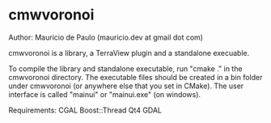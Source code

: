 cmwvoronoi
==========

Author: Mauricio de Paulo (mauricio.dev at gmail dot com)

cmwvoronoi is a library, a TerraView plugin and a standalone execuable.

To compile the library and standalone executable, run "cmake ." in the cmwvoronoi directory. The executable files should be created in a bin folder under cmwvoronoi (or anywhere else that you set in CMake). The user interface is called "mainui" or "mainui.exe" (on windows).

Requirements:
CGAL 
Boost::Thread 
Qt4 
GDAL